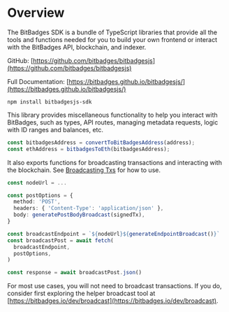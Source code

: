 # Overview

The BitBadges SDK is a bundle of TypeScript libraries that provide all the tools and functions needed for you to build your own frontend or interact with the BitBadges API, blockchain, and indexer.

GitHub: [https://github.com/bitbadges/bitbadgesjs](https://github.com/bitbadges/bitbadgesjs)

Full Documentation: [https://bitbadges.github.io/bitbadgesjs/](https://bitbadges.github.io/bitbadgesjs/)

```
npm install bitbadgesjs-sdk
```

This library provides miscellaneous functionality to help you interact with BitBadges, such as types, API routes, managing metadata requests, logic with ID ranges and balances, etc.

```typescript
const bitbadgesAddress = convertToBitBadgesAddress(address);
const ethAddress = bitbadgesToEth(bitbadgesAddress);
```

It also exports functions for broadcasting transactions and interacting with the blockchain. See [Broadcasting Txs](../../token-standard/bitbadges-blockchain/create-and-broadcast-txs/) for how to use.

```typescript
const nodeUrl = ...

const postOptions = {
  method: 'POST',
  headers: { 'Content-Type': 'application/json' },
  body: generatePostBodyBroadcast(signedTx),
}

const broadcastEndpoint = `${nodeUrl}${generateEndpointBroadcast()}`
const broadcastPost = await fetch(
  broadcastEndpoint,
  postOptions,
)

const response = await broadcastPost.json()
```

For most use cases, you will not need to broadcast transactions. If you do, consider first exploring the helper broadcast tool at [https://bitbadges.io/dev/broadcast](https://bitbadges.io/dev/broadcast).
